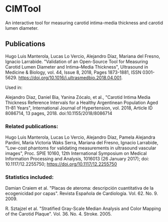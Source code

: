 # CIMTool

An interactive tool for measuring carotid intima-media thickness and carotid lumen diameter.

## Publications

Hugo Luis Manterola, Lucas Lo Vercio, Alejandro Díaz, Mariana del Fresno, Ignacio Larrabide. "Validation of an Open-Source Tool for Measuring Carotid Lumen Diameter and Intima–Media Thickness", Ultrasound in Medicine & Biology, vol. 44, Issue 8, 2018, Pages 1873-1881, ISSN 0301-5629. https://doi.org/10.1016/j.ultrasmedbio.2018.04.001.

Used in:

Alejandro Diaz, Daniel Bia, Yanina Zócalo, et al., "Carotid Intima Media Thickness Reference Intervals for a Healthy Argentinean Population Aged 11–81 Years", International Journal of Hypertension, vol. 2018, Article ID 8086714, 13 pages, 2018. doi:10.1155/2018/8086714

### Related publications:

Hugo Luis Manterola, Lucas Lo Vercio, Alejandro Díaz, Pamela Alejandra Pardini, María Victoria Waks Serra, Mariana del Fresno, Ignacio Larrabide, "Low-cost phantoms for validating measurements in ultrasound vascular images", Proc. SPIE 10160, 12th International Symposium on Medical Information Processing and Analysis, 1016013 (26 January 2017); doi: 10.1117/12.2255750; https://doi.org/10.1117/12.2255750

### Statistics included:

Damian Craiem et al. "Placas de ateroma: descripción cuantitativa de la ecogenicidad por capas". Revista Española de Cardiología. Vol. 62. No. 9. 2009.

R. Sztajzel et al. "Stratified Gray-Scale Median Analysis and Color Mapping of the Carotid Plaque". Vol. 36. No. 4. Stroke. 2005.
